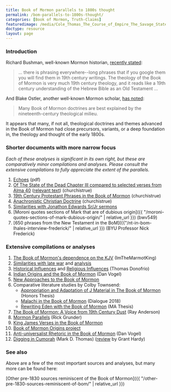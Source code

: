 ```yaml
---
title: Book of Mormon parallels to 1800s thought
permalink: /bom-parallels-to-1800s-thought/
categories: [Book of Mormon, Truth-Claims]
featuredimage: /media/Cole_Thomas_The_Course_of_Empire_The_Savage_State_1836.smaller.jpg
doctype: resource
layout: page
---
```


### Introduction

Richard Bushman, well-known Mormon historian, [recently stated](https://faenrandir.github.io/a_careful_examination/bushman-on-19th-century-phrasing-and-theology-in-the-book-of-mormon/):

> ... there is phrasing everywhere--long phrases that if you google them you will find them in 19th century writings.  The theology of the Book of Mormon is very much 19th century theology, and it reads like a 19th century understanding of the Hebrew Bible as an Old Testament ...

And Blake Ostler, another well-known Mormon scholar, [has noted](https://www.dialoguejournal.com/wp-content/uploads/sbi/articles/Dialogue_V20N01_68.pdf):

> Many Book of Mormon doctrines are best explained by the nineteenth-century theological milieu.

It appears that many, if not all, theological doctrines and themes advanced in the Book of Mormon had close precursors, variants, or a deep foundation in, the theology and thought of the early 1800s.

### Shorter documents with more narrow focus

*Each of these analyses is significant in its own right, but these are comparatively minor compilations and analyses.  Please consult the extensive compilations to fully appreciate the extent of the parallels.*

1. [Echoes](https://faenrandir.github.io/a_careful_examination/documents/book_of_mormon/echoes/echoes_of_1800s.pdf) (pdf)
1. [Of The State of the Dead Chapter III compared to selected verses from Alma 40](https://www.churchistrue.com/wp-content/uploads/2019/04/state-of-souls.jpg) ([relevant text](https://www.reddit.com/r/mormon/comments/5dgo1o/okay_assuming_the_book_of_mormon_is_just_derived/da4efgf/)) (churchistrue)
1. [19th Century Protestant Phrases in the Book of Mormon](https://wheatandtares.org/2017/11/08/19th-century-protestant-phrases-in-the-book-of-mormon/) (churchistrue)
1. [Anachronistic Christian Doctrine](http://www.churchistrue.com/blog/anachronistic-christian-doctrine-in-book-of-mormon/) (churchistrue)
1. [Similarities with Jonathon Edwards Sr/Jr sermons](https://imgur.com/a/q2AcO)
1. [Moroni quotes sections of Mark that are of dubious origin]({{ "/moroni-quotes-sections-of-mark-dubious-origin/" | relative_url }}) (bwv549)
1. [650 phrases from the New Testament in the BoM]({{"/nt-in-bom-lhales-interview-frederick/" | relative_url }}) (BYU Professor Nick Frederick)

### Extensive compilations or analyses

1. [The Book of Mormon's dependence on the KJV](https://www.reddit.com/r/mormon/comments/e5lhqd/the_book_of_mormons_dependence_on_the_kjv_an/) (ImTheMarmotKing)
1. [Similarities with late war](https://wordtreefoundation.github.io/thelatewar/) and [analysis](http://www.patheos.com/blogs/faithpromotingrumor/2013/10/the-book-of-mormon-and-the-late-war-direct-literary-dependence/)
1. [Historical Influences](http://www.mormonthink.com/influences.htm#part2) and [Religious Influences](http://www.mormonthink.com/influences.htm#part3) (Thomas Donofrio)
1. [Indian Origins and the Book of Mormon](http://signaturebookslibrary.org/scripture-test/) (Dan Vogel)
1. [New Approaches to the Book of Mormon](http://signaturebookslibrary.org/new-approaches-to-the-book-of-mormon/)
1. Comparative literature studies by Colby Townsend:
    * [Appropriation and Adaptation of J Material in The Book of Mormon](https://archive.bookofmormoncentral.org/content/appropriation-and-adaptation-j-material-book-mormon) (Honors Thesis)
    * [Malachi in the Book of Mormon](https://www.dialoguejournal.com/wp-content/uploads/sbi/articles/Dialogue_V51N02_14.pdf) (Dialogue 2018)
    * [Rewriting Eden with the Book of Mormon](https://digitalcommons.usu.edu/etd/7681/) (MA Thesis)
1. [The Book of Mormon: A Voice from 19th Century Dust](http://www.exmormonfoundation.org/files/BookofMormon07.PDF) (Ray Anderson)
1. [Mormon Parallels](http://www.rickgrunder.com/parallels.htm) (Rick Grunder)
1. [King James Verses in the Book of Mormon](https://web.archive.org/web/20180816212337/http://bookofmormondepot.com/kjv-verses/)
1. [Book of Mormon Origins project](https://www.bookofmormonorigins.com/)
1. [Anti-universalist Rhetoric in the Book of Mormon](https://www.youtube.com/watch?v=wm7t7pNUWAM) (Dan Vogel)
1. [Digging in Cumorah](http://signaturebookslibrary.org/digging-in-cumorah/) (Mark D. Thomas) ([review](https://scholarsarchive.byu.edu/cgi/viewcontent.cgi?article=1460&context=msr) by Grant Hardy)

### See also

Above are a few of the most important sources and analyses, but many more can be found here:

[Other pre-1830 sources reminiscent of the Book of Mormon]({{ "/other-pre-1830-sources-reminiscent-of-bom/" | relative_url }})
